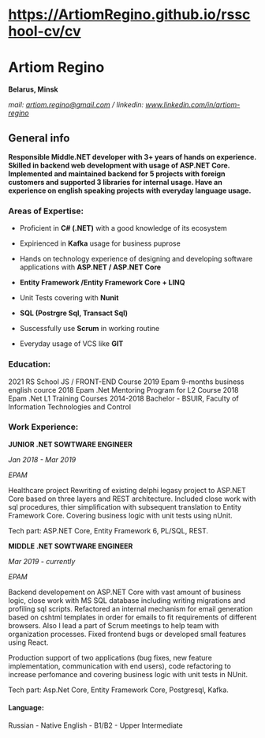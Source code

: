 # https://ArtiomRegino.github.io/rsschool-cv/cv

# Artiom Regino
**Belarus, Minsk**

*mail: artiom.regino@gmail.com / linkedin: www.linkedin.com/in/artiom-regino*

## General info

**Responsible Middle.NET developer with 3+ years of hands on experience. Skilled in backend web development with usage of ASP.NET Core. Implemented and maintained backend for 5 projects with foreign customers and supported 3 libraries for internal usage.
Have an experience on english speaking projects with everyday language usage.**

### Areas of Expertise:

* Proficient in **С# (.NET)** with a good knowledge of its ecosystem

* Expirienced in **Kafka** usage for business puprose

* Hands on technology experience of designing and developing software applications with **ASP.NET / ASP.NET Core** 

* **Entity Framework /Entity Framework Core + LINQ**

* Unit Tests covering with **Nunit**

* **SQL (Postrgre Sql, Transact Sql)**
* Suscessfully use **Scrum** in working routine
* Everyday usage of VCS like **GIT** 

### Education:

2021       RS School JS / FRONT-END Course
2019       Epam 9-months business english cource
2018  	   Epam .Net Mentoring Program for L2 Course
2018       Epam .Net L1 Training Courses
2014-2018  Bachelor - BSUIR, Faculty of Information Technologies and Control 


### Work Experience:

**JUNIOR .NET SOWTWARE ENGINEER**

*Jan 2018 - Mar 2019* 

*EPAM* 

Healthcare project
Rewriting of existing delphi legasy project to ASP.NET Core based on three layers and REST architecture. 
Included close work with sql procedures, thier simplification with subsequent translation to Entity Framework Core. 
Covering business logic with unit tests using nUnit.

Tech part: ASP.NET Core, Entity Framework 6, PL/SQL, REST.

**MIDDLE .NET SOWTWARE ENGINEER**

*Mar 2019 - currently*

*EPAM* 


Backend developement on ASP.NET Core with vast amount of business logic, close work with MS SQL database including writing migrations and profiling sql scripts. 
Refactored an internal mechanism for email generation based on cshtml templates in order for emails to fit requirements of different browsers.
Also I lead a part of Scrum meetings to help team with organization processes. Fixed frontend bugs or developed small features using React.

Production support of two applications (bug fixes, new feature implementation, communication with end users), code refactoring to increase perfomance and covering business logic with unit tests in NUnit.


Tech part: Asp.Net Core, Entity Framework Core, Postgresql, Kafka.

#### Language:

Russian - Native
English - B1/B2 - Upper Intermediate
